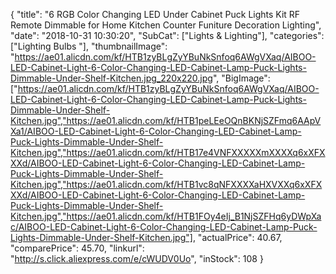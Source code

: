 {
	"title": "6 RGB Color Changing LED Under Cabinet Puck Lights Kit RF Remote Dimmable for Home Kitchen Counter Funiture Decoration Lighting",
	"date": "2018-10-31 10:30:20",
	"SubCat": ["Lights & Lighting"],
	"categories": ["Lighting Bulbs "],
	"thumbnailImage": "https://ae01.alicdn.com/kf/HTB1zyBLgZyYBuNkSnfoq6AWgVXaq/AIBOO-LED-Cabinet-Light-6-Color-Changing-LED-Cabinet-Lamp-Puck-Lights-Dimmable-Under-Shelf-Kitchen.jpg_220x220.jpg",
	"BigImage": ["https://ae01.alicdn.com/kf/HTB1zyBLgZyYBuNkSnfoq6AWgVXaq/AIBOO-LED-Cabinet-Light-6-Color-Changing-LED-Cabinet-Lamp-Puck-Lights-Dimmable-Under-Shelf-Kitchen.jpg","https://ae01.alicdn.com/kf/HTB1peLEeOQnBKNjSZFmq6AApVXa1/AIBOO-LED-Cabinet-Light-6-Color-Changing-LED-Cabinet-Lamp-Puck-Lights-Dimmable-Under-Shelf-Kitchen.jpg","https://ae01.alicdn.com/kf/HTB17e4VNFXXXXXmXXXXq6xXFXXXd/AIBOO-LED-Cabinet-Light-6-Color-Changing-LED-Cabinet-Lamp-Puck-Lights-Dimmable-Under-Shelf-Kitchen.jpg","https://ae01.alicdn.com/kf/HTB1vc8qNFXXXXaHXVXXq6xXFXXXd/AIBOO-LED-Cabinet-Light-6-Color-Changing-LED-Cabinet-Lamp-Puck-Lights-Dimmable-Under-Shelf-Kitchen.jpg","https://ae01.alicdn.com/kf/HTB1FOy4eIj_B1NjSZFHq6yDWpXac/AIBOO-LED-Cabinet-Light-6-Color-Changing-LED-Cabinet-Lamp-Puck-Lights-Dimmable-Under-Shelf-Kitchen.jpg"],
	"actualPrice": 40.67,
	"comparePrice": 45.70,
	"linkurl": "http://s.click.aliexpress.com/e/cWUDV0Uo",
	"inStock": 108
}
